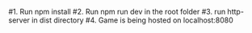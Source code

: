 #1. Run npm install
#2. Run npm run dev in the root folder
#3. run http-server in dist directory
#4. Game is being hosted on localhost:8080